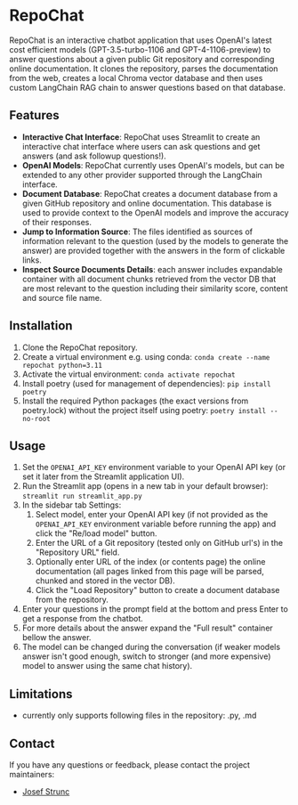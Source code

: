 # RepoChat

RepoChat is an interactive chatbot application that uses OpenAI's latest cost efficient models (GPT-3.5-turbo-1106 and GPT-4-1106-preview) to answer questions about a given public Git repository and corresponding online documentation. It clones the repository, parses the documentation from the web, creates a local Chroma vector database and then uses custom LangChain RAG chain to answer questions based on that database.

## Features

- **Interactive Chat Interface**: RepoChat uses Streamlit to create an interactive chat interface where users can ask questions and get answers (and ask followup questions!).
- **OpenAI Models**: RepoChat currently uses OpenAI's models, but can be extended to any other provider supported through the LangChain interface.
- **Document Database**: RepoChat creates a document database from a given GitHub repository and online documentation. This database is used to provide context to the OpenAI models and improve the accuracy of their responses. 
- **Jump to Information Source**: The files identified as sources of information relevant to the question (used by the models to generate the answer) are provided together with the answers in the form of clickable links.
- **Inspect Source Documents Details**: each answer includes expandable container with all document chunks retrieved from the vector DB that are most relevant to the question including their similarity score, content and source file name.


## Installation

1. Clone the RepoChat repository.
2. Create a virtual environment e.g. using conda: `conda create --name repochat python=3.11`
3. Activate the virtual environment: `conda activate repochat`
4. Install poetry (used for management of dependencies): `pip install poetry`
4. Install the required Python packages (the exact versions from poetry.lock) without the project itself using poetry: `poetry install --no-root`

## Usage


1. Set the `OPENAI_API_KEY` environment variable to your OpenAI API key (or set it later from the Streamlit application UI).
2. Run the Streamlit app (opens in a new tab in your default browser): `streamlit run streamlit_app.py`
3. In the sidebar tab Settings:
    1. Select model, enter your OpenAI API key (if not provided as the `OPENAI_API_KEY` environment variable before running the app) and click the "Re/load model" button.
    2. Enter the URL of a Git repository (tested only on GitHub url's) in the "Repository URL" field.
    3. Optionally enter URL of the index (or contents page) the online documentation (all pages linked from this page will be parsed, chunked and stored in the vector DB).
    4. Click the "Load Repository" button to create a document database from the repository.
4. Enter your questions in the prompt field at the bottom and press Enter to get a response from the chatbot.
5. For more details about the answer expand the "Full result" container bellow the answer.
6. The model can be changed during the conversation (if weaker models answer isn't good enough, switch to stronger (and more expensive) model to answer using the same chat history).

## Limitations

- currently only supports following files in the repository: .py, .md

## Contact

If you have any questions or feedback, please contact the project maintainers:

- [Josef Strunc](mailto:josef.strunc@gmail.com)